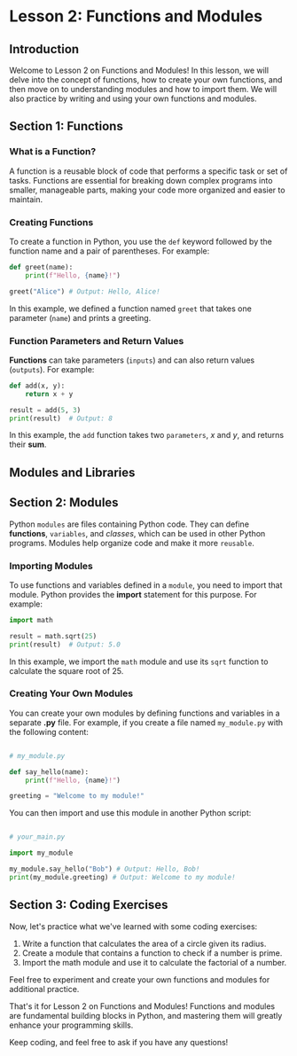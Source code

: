 # Lesson 2: Functions and Modules

## Introduction

Welcome to Lesson 2 on Functions and Modules! In this lesson, we will delve into the concept of functions, how to create your own functions, and then move on to understanding modules and how to import them. We will also practice by writing and using your own functions and modules.

## Section 1: Functions

### What is a Function?

A function is a reusable block of code that performs a specific task or set of tasks. Functions are essential for breaking down complex programs into smaller, manageable parts, making your code more organized and easier to maintain.

### Creating Functions

To create a function in Python, you use the `def` keyword followed by the function name and a pair of parentheses. For example:

```python
def greet(name):
    print(f"Hello, {name}!")

greet("Alice") # Output: Hello, Alice!
```

In this example, we defined a function named `greet` that takes one parameter (`name`) and prints a greeting.

### Function Parameters and Return Values

**Functions** can take parameters (`inputs`) and can also return values (`outputs`). For example:

```python
def add(x, y):
    return x + y

result = add(5, 3)
print(result)  # Output: 8
```

In this example, the `add` function takes two `parameters`, *x* and *y*, and returns their **sum**.

## Modules and Libraries

## Section 2: Modules

Python `modules` are files containing Python code. They can define **functions**, `variables`, and *classes*, which can be used in other Python programs. Modules help organize code and make it more `reusable`.

### Importing Modules

To use functions and variables defined in a `module`, you need to import that module. Python provides the **import** statement for this purpose. For example:

```python
import math

result = math.sqrt(25)
print(result)  # Output: 5.0
```

In this example, we import the `math` module and use its `sqrt` function to calculate the square root of 25.

### Creating Your Own Modules

You can create your own modules by defining functions and variables in a separate **.py** file. For example, if you create a file named `my_module.py` with the following content:

```python

# my_module.py

def say_hello(name):
    print(f"Hello, {name}!")

greeting = "Welcome to my module!"

```

You can then import and use this module in another Python script:

```python

# your_main.py

import my_module

my_module.say_hello("Bob") # Output: Hello, Bob!
print(my_module.greeting) # Output: Welcome to my module!

```

## Section 3: Coding Exercises

Now, let's practice what we've learned with some coding exercises:

1. Write a function that calculates the area of a circle given its radius.
2. Create a module that contains a function to check if a number is prime.
3. Import the math module and use it to calculate the factorial of a number.

Feel free to experiment and create your own functions and modules for additional practice.

That's it for Lesson 2 on Functions and Modules! Functions and modules are fundamental building blocks in Python, and mastering them will greatly enhance your programming skills.

Keep coding, and feel free to ask if you have any questions!

